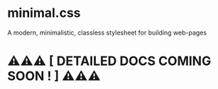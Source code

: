 # minimal.css
A modern, minimalistic, classless stylesheet for building web-pages

# ⚠⚠⚠ [ DETAILED DOCS COMING SOON ! ] ⚠⚠⚠
